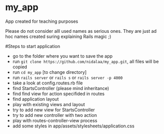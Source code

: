 # my_app
App created for teaching purposes

Please do not consider alll used names as serious ones. They are just ad hoc names created suring explaining Rails magic ;)


#Steps to start application

- go to the folder where you want to save the app
- run `git clone https://github.com/nidalaa/my_app.git`, all files will be copied
- run `cd my_app` [to change directory]
- run `rails server` or `rails s` or `rails server -p 4000` 
- take a look at config.routes.rb file
- find StartsController (please mind inheritance)
- find find view for action specifided in routes
- find application layout
- play with existing views and layout
- try to add new view for StartsController
- try to add new controller with two action
- play with routes-controller-view process
- add some styles in app/assets/stylesheets/application.css
